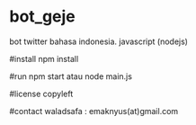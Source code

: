 # bot_geje
bot twitter bahasa indonesia. javascript (nodejs)

#install
npm install

#run
npm start atau node main.js

#license
copyleft

#contact
waladsafa : emaknyus(at)gmail.com
